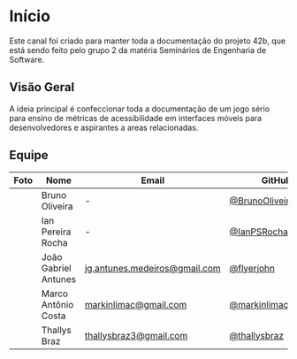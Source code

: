 # Início
Este canal foi criado para manter toda a documentação do projeto 42b, que está sendo feito pelo grupo 2 da matéria Seminários de Engenharia de Software.

## Visão Geral
A ideia principal é confeccionar toda a documentação de um jogo sério para ensino de métricas de acessibilidade em interfaces móveis para desenvolvedores e aspirantes a areas relacionadas.

## Equipe
 Foto | Nome | Email | GitHub |
 ---- | ---- | ----- | ------ |
![]() | Bruno Oliveira | - | [@BrunoOliveiraDantas](https://github.com/BrunoOliveiraDantas) |
![]() | Ian Pereira Rocha | - | [@IanPSRocha](https://github.com/IanPSRocha) |
![]() | João Gabriel Antunes | jg.antunes.medeiros@gmail.com | [@flyerjohn](https://github.com/flyerjohn) |
![]() | Marco Antônio Costa | markinlimac@gmail.com | [@markinlimac](https://github.com/markinlimac) |
![]() | Thallys Braz | 	thallysbraz3@gmail.com | [@thallysbraz](https://github.com/thallysbraz) |
